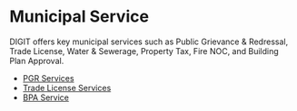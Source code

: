 # Municipal Service

DIGIT offers key municipal services such as Public Grievance & Redressal, Trade License, Water & Sewerage, Property Tax, Fire NOC, and Building Plan Approval.

* [PGR Services](../../../modules/public-grievances-and-redressal/pgr-service-configuration/)
* [Trade License Services](../../../modules/trade-license-tl/tl-service-configuration/)
* [BPA Service](../../../modules/online-building-plan-approval-system-obpas/obpas-service-configuration/)

